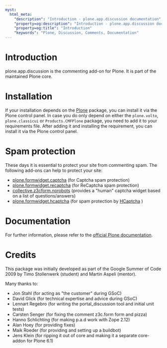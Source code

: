 ```yaml
---
myst:
  html_meta:
    "description": "Introduction - plone.app.discussion documentation"
    "property=og:description": "Introduction - plone.app.discussion documentation"
    "property=og:title": "Introduction"
    "keywords": "Plone, Discussion, Comments, Documentation"
---
```


# Introduction

plone.app.discussion is the commenting add-on for Plone.
It is part of the maintained Plone core.

# Installation

If your installation depends on the [Plone](https://pypi.org/project/Plone/) package, you can install it via the Plone control panel.
In case you do only depend on either the `plone.volto`, `plone.classicui` or `Products.CMFPlone` package, you need to add it to your requirements file.
After adding it and installing the requirement, you can install it via the Plone control panel.

# Spam protection

These days it is essential to protect your site from commenting spam.
The following add-ons can help to protect your site:

- [plone.formwidget.captcha](https://pypi.org/project/plone.formwidget.captcha/)
  (for Captcha spam protection)
- [plone.formwidget.recaptcha](https://pypi.org/project/plone.formwidget.recaptcha/)
  (for ReCaptcha spam protection)
- [collective.z3cform.norobots](https://pypi.org/project/collective.z3cform.norobots/)
  (provides a "human" captcha widget based on a list of questions/answers)
- [plone.formwidget.hcaptcha](https://pypi.org/project/plone.formwidget.hcaptcha/)
  (for spam protection by [HCaptcha](https://www.hcaptcha.com/) )

# Documentation

For further information, please refer to the [official Plone documentation](https://docs.plone.org/).

# Credits

This package was initially developed as part of the Google Summer of Code 2009 by Timo Stollenwerk (student) and Martin Aspeli (mentor).

Many thanks to:

- Jon Stahl (for acting as "the customer" during GSoC)
- David Glick (for technical expertise and advice during GSoC)
- Lennart Regebro (for writing the portal_discussion tool and initial unit tests)
- Carsten Senger (for fixing the comment z3c.form form and pizza)
- Hanno Schlichting (for making p.a.d work with Zope 2.12)
- Alan Hoey (for providing fixes)
- Maik Roeder (for providing and setting up a buildbot)
- Jens Klein (for ripping it out of core and making it a separate core-addon for Plone 6.1)
